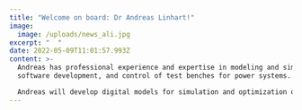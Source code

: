 ```yaml
---
title: "Welcome on board: Dr Andreas Linhart!"
image:
  image: /uploads/news_ali.jpg
excerpt: "  "
date: 2022-05-09T11:01:57.993Z
content: >-
  Andreas has professional experience and expertise in modeling and simulation,
  software development, and control of test benches for power systems.

  Andreas will develop digital models for simulation and optimization of stacks as well as a battery management system for redox flow units at VANEVO.
---
```


